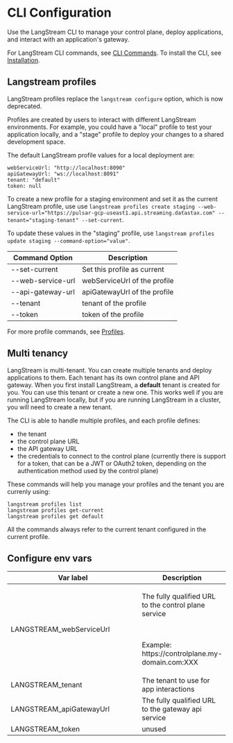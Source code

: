 # CLI Configuration

Use the LangStream CLI to manage your control plane, deploy applications, and interact with an application's gateway.

For LangStream CLI commands, see [CLI Commands](../langstream-cli/langstream-cli-commands.md).
To install the CLI, see [Installation](../installation/langstream-cli.md).

## Langstream profiles

LangStream profiles replace the `langstream configure` option, which is now deprecated.

Profiles are created by users to interact with different LangStream environments. For example, you could have a "local" profile to test your application locally, and a "stage" profile to deploy your changes to a shared development space.

The default LangStream profile values for a local deployment are:
```
webServiceUrl: "http://localhost:8090"
apiGatewayUrl: "ws://localhost:8091"
tenant: "default"
token: null
```

To create a new profile for a staging environment and set it as the current LangStream profile, use
use `langstream profiles create staging --web-service-url="https://pulsar-gcp-useast1.api.streaming.datastax.com" --tenant="staging-tenant" --set-current`.

To update these values in the "staging" profile, use `langstream profiles update staging --command-option="value"`.

| Command Option     | Description                          |
|--------------------|--------------------------------------|
| --set-current      | Set this profile as current          |
| --web-service-url  | webServiceUrl of the profile         |
| --api-gateway-url  | apiGatewayUrl of the profile         |
| --tenant           | tenant of the profile                |
| --token            | token of the profile                 |

For more profile commands, see [Profiles](/langstream-cli/langstream-cli-commands.md#profiles).

## Multi tenancy

LangStream is multi-tenant. You can create multiple tenants and deploy applications to them. Each tenant has its own control plane and API gateway.
When you first install LangStream, a **default** tenant is created for you. You can use this tenant or create a new one.
This works well if you are running LangStream locally, but if you are running LangStream in a cluster, you will need to create a new tenant.

The CLI is able to handle multiple profiles, and each profile defines:
- the tenant
- the control plane URL
- the API gateway URL
- the credentials to connect to the control plane (currently there is support for a token, that can be a JWT or OAuth2 token, depending on the authentication method used by the control plane)

These commands will help you manage your profiles and the tenant you are currenly using:

```
langstream profiles list
langstream profiles get-current
langstream profiles get default
```

All the commands always refer to the current tenant configured in the current profile.

## Configure env vars

<table data-header-hidden><thead><tr><th width="295">Var label</th><th>Description</th></tr></thead><tbody><tr><td>LANGSTREAM_webServiceUrl</td><td><p>The fully qualified URL to the control plane service</p><p><br></p><p>Example: https://controlplane.my-domain.com:XXX</p></td></tr><tr><td>LANGSTREAM_tenant</td><td>The tenant to use for app interactions</td></tr><tr><td>LANGSTREAM_apiGatewayUrl</td><td>The fully qualified URL to the gateway api service</td></tr><tr><td>LANGSTREAM_token</td><td>unused</td></tr></tbody></table>